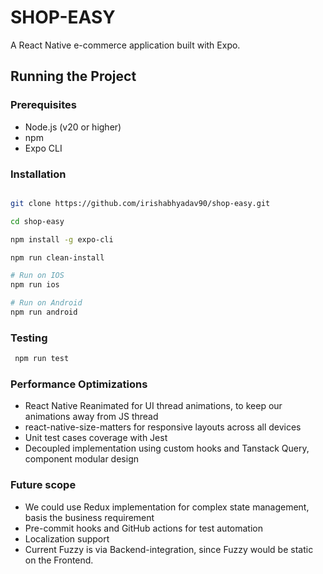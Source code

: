 # SHOP-EASY

A React Native e-commerce application built with Expo.

##  Running the Project

### Prerequisites
- Node.js (v20 or higher)
- npm
- Expo CLI

### Installation

```bash

git clone https://github.com/irishabhyadav90/shop-easy.git

cd shop-easy

npm install -g expo-cli

npm run clean-install

# Run on IOS
npm run ios

# Run on Android
npm run android

```


### Testing

```bash
 npm run test
```


###  Performance Optimizations

- React Native Reanimated for UI thread animations, to keep our animations away from JS thread
- react-native-size-matters for responsive layouts across all devices
- Unit test cases coverage with Jest
- Decoupled implementation using custom hooks and Tanstack Query, component modular design


###  Future scope

- We could use Redux implementation for complex state management, basis the business requirement
- Pre-commit hooks and GitHub actions for test automation
- Localization support
- Current Fuzzy is via Backend-integration, since Fuzzy would be static on the Frontend.